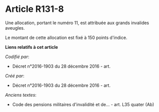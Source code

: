 # Article R131-8

Une allocation, portant le numéro 11, est attribuée aux grands invalides aveugles.

Le montant de cette allocation est fixé à 150 points d'indice.

**Liens relatifs à cet article**

_Codifié par_:

  - Décret n°2016-1903 du 28 décembre 2016 - art.

_Créé par_:

  - Décret n°2016-1903 du 28 décembre 2016 - art.

_Anciens textes_:

  - Code des pensions militaires d'invalidité et de... - art. L35 quater (Ab)

